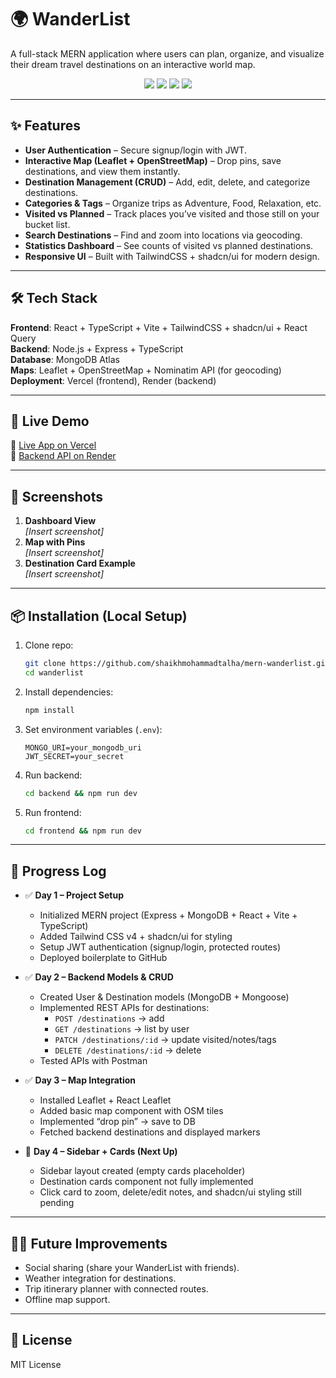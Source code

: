 # 🌍 WanderList  

A full-stack MERN application where users can plan, organize, and visualize their dream travel destinations on an interactive world map.  

<p align="center">
  <img src="https://img.shields.io/badge/MERN-Stack-blue?logo=mongodb&logoColor=white" />
  <img src="https://img.shields.io/badge/TypeScript-Ready-blue?logo=typescript" />
  <img src="https://img.shields.io/badge/TailwindCSS-v4-38B2AC?logo=tailwind-css&logoColor=white" />
  <img src="https://img.shields.io/badge/License-MIT-green" />
</p>

---

## ✨ Features  
- **User Authentication** – Secure signup/login with JWT.  
- **Interactive Map (Leaflet + OpenStreetMap)** – Drop pins, save destinations, and view them instantly.  
- **Destination Management (CRUD)** – Add, edit, delete, and categorize destinations.  
- **Categories & Tags** – Organize trips as Adventure, Food, Relaxation, etc.  
- **Visited vs Planned** – Track places you’ve visited and those still on your bucket list.  
- **Search Destinations** – Find and zoom into locations via geocoding.  
- **Statistics Dashboard** – See counts of visited vs planned destinations.  
- **Responsive UI** – Built with TailwindCSS + shadcn/ui for modern design.  

---

## 🛠️ Tech Stack  
**Frontend**: React + TypeScript + Vite + TailwindCSS + shadcn/ui + React Query  
**Backend**: Node.js + Express + TypeScript  
**Database**: MongoDB Atlas  
**Maps**: Leaflet + OpenStreetMap + Nominatim API (for geocoding)  
**Deployment**: Vercel (frontend), Render (backend)  

---

## 🚀 Live Demo  
🔗 [Live App on Vercel](#)  
🔗 [Backend API on Render](#)  

---

## 📸 Screenshots  
1. **Dashboard View**  
   _[Insert screenshot]_  
2. **Map with Pins**  
   _[Insert screenshot]_  
3. **Destination Card Example**  
   _[Insert screenshot]_  

---

## 📦 Installation (Local Setup)  

1. Clone repo:  
   ```bash
   git clone https://github.com/shaikhmohammadtalha/mern-wanderlist.git
   cd wanderlist
   ```

2. Install dependencies:  
   ```bash
   npm install
   ```

3. Set environment variables (`.env`):  
   ```env
   MONGO_URI=your_mongodb_uri
   JWT_SECRET=your_secret
   ```

4. Run backend:  
   ```bash
   cd backend && npm run dev
   ```

5. Run frontend:  
   ```bash
   cd frontend && npm run dev
   ```

---

## 📅 Progress Log  

- ✅ **Day 1 – Project Setup**  
  - Initialized MERN project (Express + MongoDB + React + Vite + TypeScript)  
  - Added Tailwind CSS v4 + shadcn/ui for styling  
  - Setup JWT authentication (signup/login, protected routes)  
  - Deployed boilerplate to GitHub  

- ✅ **Day 2 – Backend Models & CRUD**  
  - Created User & Destination models (MongoDB + Mongoose)  
  - Implemented REST APIs for destinations:  
    - `POST /destinations` → add  
    - `GET /destinations` → list by user  
    - `PATCH /destinations/:id` → update visited/notes/tags  
    - `DELETE /destinations/:id` → delete  
  - Tested APIs with Postman  

- ✅ **Day 3 – Map Integration**  
  - Installed Leaflet + React Leaflet
  - Added basic map component with OSM tiles
  - Implemented “drop pin” → save to DB
  - Fetched backend destinations and displayed markers  

- 🔄 **Day 4 – Sidebar + Cards (Next Up)**
  - Sidebar layout created (empty cards placeholder)
  - Destination cards component not fully implemented
  - Click card to zoom, delete/edit notes, and shadcn/ui styling still pending

---

## 🧑‍💻 Future Improvements  
- Social sharing (share your WanderList with friends).  
- Weather integration for destinations.  
- Trip itinerary planner with connected routes.  
- Offline map support.  

---

## 📄 License  
MIT License  
